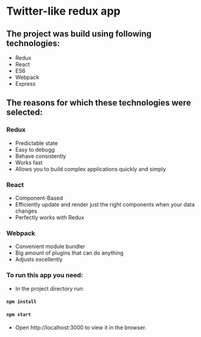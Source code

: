# Twitter-like redux app

## The project was build using following technologies:

* Redux
* React
* ES6
* Webpack
* Express

## The reasons for which these technologies were selected:

### Redux

* Predictable state 
* Easy to debugg
* Behave consistently
* Works fast
* Allows you to build complex applications quickly and simply

### React

* Component-Based
* Efficiently update and render just the right components when your data changes
* Perfectly works with Redux

### Webpack

* Convenient module bundler
* Big amount of plugins that can do anything
* Adjusts excellently

### To run this app you need:

* In the project directory run:

#### `npm install`

#### `npm start`

* Open http://localhost:3000 to view it in the browser.